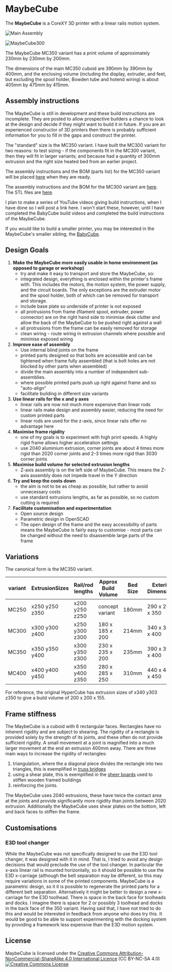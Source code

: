 # MaybeCube

The **MaybeCube** is a CoreXY 3D printer with a linear rails motion system.

![Main Assembly](MC300/assemblies/main_assembled.png)

![MaybeCube300](pictures/maybecube300_1000.jpg)

The MaybeCube MC350 variant has a print volume of approximately 230mm by 230mm by 200mm.

The dimensions of the main MC350 cuboid are 390mm by 390mm by 400mm, and the enclosing volume (including the display, extruder, and feet, but excluding the spool holder, Bowden tube and hotend wiring) is about 405mm by 475mm by 415mm.

## Assembly instructions

The MaybeCube is still in development and these build instructions are incomplete. They are posted to allow prospective builders a
chance to look at the design and decide if they might want to build it in future. If you are an experienced constructor of 3D printers then there is probably sufficient information for you to fill in the gaps and construct the printer.

The "standard" size is the MC350 variant. I have built the MC300 variant for two reasons: to test sizing - if the components fit in the MC300 variant, then they will fit in larger variants; and because had a quantity of 300mm extrusion and the right size heated bed from an earlier project.

The assembly instructions and the BOM (parts list) for the MC350 variant will be placed [here](MC350/readme.md) when they are ready.

The assembly instructions and the BOM for the MC300 variant are [here](MC300/readme.md). The STL files are [here](MC300/stls).

I plan to make a series of YouTube videos giving build instructions, when I have done so I will post a link here. I won't start these, however, until I have completed the BabyCube build videos and completed the build instructions of the MaybeCube.

If you would like to build a smaller printer, you may be interested in the MaybeCube's smaller sibling, the [BabyCube](https://github.com/martinbudden/BabyCube).

## Design Goals

1. **Make the MaybeCube more easily usable in home environment (as opposed to garage or workshop)**
     * try and make it easy to transport and store the MaybeCube, so:
     * integrated design, everything is enclosed within the printer's frame with. This includes the motors,
       the motion system, the power supply, and the circuit boards. The only exceptions are the
       extruder motor and the spool holder, both of which can be removed for transport and storage.
     * include base plate so underside of printer is not exposed
     * all protrusions from frame (filament spool, extruder, power connector) are on the right hand side to minimise desk clutter
       and allow the back of the MaybeCube to be pushed right against a wall
     * all protrusions from the frame can be easily removed for storage
     * clean wiring - route wiring in extrusion channels where possible and minimise exposed wiring
2. **Improve ease of assembly**
     * Use internal blind joints on the frame
     * printed parts designed so that bolts are accessible and can be tightened when frame fully assembled (that is bolt holes are not blocked by other parts when assembled)
     * divide the main assembly into a number of independent sub-assemblies.
     * where possible printed parts push up right against frame and so "auto-align"
     * facilitate building in different size variants
3. **Use linear rails for the x and y axes**
     * linear rails are now not much more expensive than linear rods
     * linear rails make design and assembly easier, reducing the need for custom printed parts
     * linear rods are used for the z-axis, since linear rails offer no advantage here
4. **Maximise frame rigidity**
     * one of my goals is to experiment with high print speeds. A highly rigid frame allows higher acceleration settings
     * use 2040 aluminium extrusion, corner joints are about 4 times more rigid than 2020 corner joints and 2-3 times more rigid than 3030 corner joints
5. **Maximise build volume for selected extrusion lengths**
     * Z-axis assembly is on the left side of MaybeCube. This means the Z-axis assembly does not impede travel in the Y direction
6. **Try and keep the costs down**
     * the aim is not to be as cheap as possible, but rather to avoid unnecessary costs
     * use standard extrusions lengths, as far as possible, so no custom cutting is required
7. **Facilitate customisation and experimentation**
     * Open source design
     * Parametric design in OpenSCAD
     * The open design of the frame and the easy accessibility of parts means the MaybeCube is fairly easy to customise - most parts can be changed without the need to disassemble large parts of the frame

## Variations

The canonical form is the MC350 variant.

 variant | ExtrusionSizes | Rail/rod lengths | Approx Build Volume | Bed Size   | Exterior Dimensions
 --------| -------------- | ---------------- | ------------------- | ---------- | -------------------
 MC250   | x250 y250 z350 | x200 y250 z250   | concept variant     | 180mm      | 290 x 290 x 350
 MC300   | x300 y300 z400 | x250 y300 z300   | 180 x 185 x 200     | 214mm      | 340 x 340 x 400
 MC350   | x350 y350 y400 | x300 y350 z300   | 230 x 235 x 200     | 235mm      | 390 x 390 x 400
 MC400   | x400 y400 y450 | x350 y400 z350   | 280 x 285 x 250     | 310mm      | 440 x 440 x 450

 For reference, the original HyperCube has extrusion sizes of x340 y303 z350 to give a build volume of 200 x 200 x 155.

## Frame stiffness

The MaybeCube is a cuboid with 6 rectangular faces. Rectangles have no inherent rigidity and are subject to shearing. The rigidity of a rectangle is provided solely by the strength of its joints, and these often do not provide sufficient rigidity.
A small movement at a joint is magnified into a much larger movement at the end an extrusion 400mm away.
There are three main ways to increase the rigidity of rectangles:

1. triangulation, where the a diagonal piece divides the rectangle into two triangles, this is exemplified in [truss bridges](https://en.wikipedia.org/wiki/Truss_bridge)
2. using a shear plate, this is exemplified in the [sheer boards](https://en.wikipedia.org/wiki/Shear_wall) used to stiffen wooden framed buildings
3. reinforcing the joints.

The MaybeCube uses 2040 extrusions, these have twice the contact area at the joints and provide significantly more rigidity than joints between 2020 extrusion. Additionally the MaybeCube uses shear plates on the bottom, left and back faces to stiffen the frame.

## Customisations

### E3D tool changer

While the MaybeCube was not specifically designed to use the E3D tool changer, it was designed with it in mind. That is, I tried to avoid any design decisions that would preclude the use of the tool changer. In particular the x-axis linear rail
is mounted horizontally, so it should be possible to use the E3D x-carriage (although the belt separation may be different,
so this may require variations in some of the printed components.
MaybeCube is a parametric design, so it it is possible to regenerate the printed parts for a different belt separation. Alternatively it might be better to design a new x-carriage for the E3D toolhead.
There is space in the back face for toolheads and docks. I imagine there is space for 2 or possibly 3 toolhead and docks in the back face of the 350 variant.
Having said that, I have not tried to do this and would be interested in feedback from anyone who does try this. It would be good to be able to support experimenting with the docking system by providing a framework less expensive than the E3D motion system.

## License

MaybeCube is licensed under the [Creative Commons Attribution-NonCommercial-ShareAlike 4.0 International Licence](https://creativecommons.org/licenses/by-nc-sa/4.0/)
(CC BY-NC-SA 4.0)<br />
<a rel="license" href="http://creativecommons.org/licenses/by-nc-sa/4.0/">
<img alt="Creative Commons License" style="border-width:0" src="https://i.creativecommons.org/l/by-nc-sa/4.0/88x31.png" />
</a>
